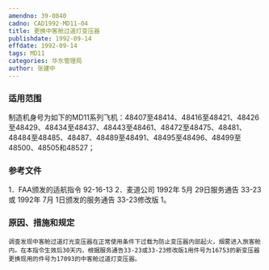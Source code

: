 ```yaml
---
amendno: 39-0840
cadno: CAD1992-MD11-04
title: 更换中客舱过道灯变压器
publishdate: 1992-09-14
effdate: 1992-09-14
tags: MD11
categories: 华东管理局
author: 张建中
---
```


### 适用范围 
制造机身号为如下的MD11系列飞机：48407至48414、48416至48421、48426至48429、48434至48437、48443至48461、48472至48475、48481、48484至48485、48487、48489至48491、48495至48496、48499至48500、48505和48527；

### 参考文件
1．FAA颁发的适航指令 92-16-13 
2．麦道公司 1992年 5月 29日服务通告 33-23或 1992年 7月 1日颁发的服务通告 33-23修改版 1。

### 原因、措施和规定 
    调查发现中客舱过道灯光变压器在正常使用条件下过载为防止变压器内部起火，烟雾进入旅客舱内。在本指令生效后30天内，根据服务通告33-23或33-23修改版1用件号为16753的新变压器更换现用的件号为17093的中客舱过道灯变压器。
